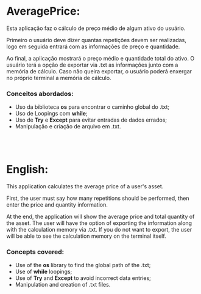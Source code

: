 
# AveragePrice:

Esta aplicação faz o cálculo de preço médio de algum ativo do usuário.

Primeiro o usuário deve dizer quantas repetições devem ser realizadas, logo em seguida entrará com as informações de preço e quantidade.

Ao final, a aplicação mostrará o preço médio e quantidade total do ativo. O usuário terá a opção de exportar via .txt as informações junto com a memória de cálculo. Caso não queira exportar, o usuário poderá enxergar no próprio terminal a memória de cálculo.

### Conceitos abordados:

+ Uso da biblioteca __**os**__ para encontrar o caminho global do .txt;
+ Uso de Loopings com __**while**__;
+ Uso de __**Try**__ e __**Except**__ para evitar entradas de dados errados;
+ Manipulação e criação de arquivo em .txt.

<br><br>

# English:

This application calculates the average price of a user's asset.

First, the user must say how many repetitions should be performed, then enter the price and quantity information.

At the end, the application will show the average price and total quantity of the asset. The user will have the option of exporting the information along with the calculation memory via .txt. If you do not want to export, the user will be able to see the calculation memory on the terminal itself.

### Concepts covered:

+ Use of the __**os**__ library to find the global path of the .txt;
+ Use of __**while**__ loopings;
+ Use of __**Try**__ and __**Except**__ to avoid incorrect data entries;
+ Manipulation and creation of .txt files.

